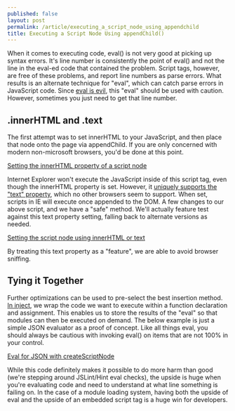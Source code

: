 ```yaml
---
published: false
layout: post
permalink: /article/executing_a_script_node_using_appendchild
title: Executing a Script Node Using appendChild()
---
```


When it comes to executing code, eval() is not very good at picking up syntax errors. It's line number is consistently the point of eval() and not the line in the eval-ed code that contained the problem. Script tags, however, are free of these problems, and report line numbers as parse errors. What results is an alternate technique for "eval", which can catch parse errors in JavaScript code. Since [eval is evil](http://javascriptweblog.wordpress.com/2010/04/19/how-evil-is-eval/), this "eval" should be used with caution. However, sometimes you just need to get that line number.

.innerHTML and .text
--------------------
The first attempt was to set innerHTML to your JavaScript, and then place that node onto the page via appendChild. If you are only concerned with modern non-microsoft browsers, you'd be done at this point.

[Setting the innerHTML property of a script node](https://gist.github.com/3279693#file_innerhtml.js)

Internet Explorer won't execute the JavaScript inside of this script tag, even though the innerHTML property is set. However, it [uniquely supports the "text" property](http://msdn.microsoft.com/en-us/library/ie/ms535892(v=vs.85).aspx), which no other browsers seem to support. When set, scripts in IE will execute once appended to the DOM. A few changes to our above script, and we have a "safe" method. We'll actually feature test against this text property setting, falling back to alternate versions as needed.

[Setting the script node using innerHTML or text](https://gist.github.com/3279693#file_innerhtml_text.js)

By treating this text property as a "feature", we are able to avoid browser sniffing.

Tying it Together
-----------------
Further optimizations can be used to pre-select the best insertion method. [In inject](https://github.com/linkedin/inject/blob/68c343180ed3a08dffb0ad445fe45d70908683e1/src/executor.js#L129), we wrap the code we want to execute within a function declaration and assignment. This enables us to store the results of the "eval" so that modules can then be executed on demand. The below example is just a simple JSON evaluator as a proof of concept. Like all things eval, you should always be cautious with invoking eval() on items that are not 100% in your control.

[Eval for JSON with createScriptNode](https://gist.github.com/3279693#file_createscriptnode.js)

While this code definitely makes it possible to do more harm than good (we're stepping around JSLint/Hint eval checks), the upside is huge when you're evaluating code and need to understand at what line something is failing on. In the case of a module loading system, having both the upside of eval and the upside of an embedded script tag is a huge win for developers.
